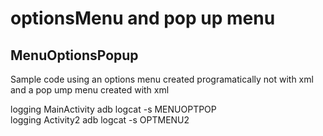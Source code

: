 # optionsMenu and pop up menu
## MenuOptionsPopup

Sample code using an options menu created programatically not with xml
and a pop ump menu created with xml

logging MainActivity
adb logcat -s MENUOPTPOP   
logging Activity2
adb logcat -s OPTMENU2

